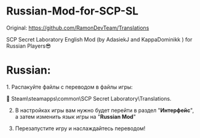 # Russian-Mod-for-SCP-SL
Original: https://github.com/RamonDevTeam/Translations 

SCP Secret Laboratory English Mod (by AdasiekJ and KappaDominikk ) for Russian Players😎

<h1>Russian:</h1>
1. Распакуйте файлы с переводом в файлы игры:

📁 Steam\steamapps\common\SCP Secret Laboratory\Translations.

2. В настройках игры вам нужно будет перейти в раздел "<b>Интерфейс</b>", а затем изменить язык игры на "<b>Russian Mod</b>"

3. Перезапустите игру и наслаждайтесь переводом!
